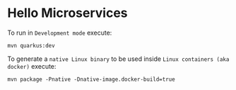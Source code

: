 # Hello Microservices

To run in `Development mode` execute:

    mvn quarkus:dev


To generate a `native Linux binary` to be used inside `Linux containers (aka docker)` execute:

    mvn package -Pnative -Dnative-image.docker-build=true

